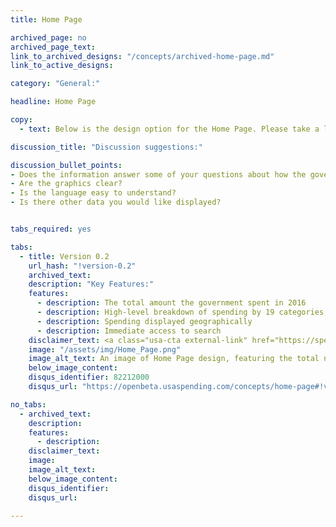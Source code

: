 ```yaml
---
title: Home Page

archived_page: no
archived_page_text:
link_to_archived_designs: "/concepts/archived-home-page.md"
link_to_active_designs:

category: "General:"

headline: Home Page

copy:
  - text: Below is the design option for the Home Page. Please take a look and tell us what you think in the discussion section below the option. 

discussion_title: "Discussion suggestions:"

discussion_bullet_points:
- Does the information answer some of your questions about how the government spends money? 
- Are the graphics clear?
- Is the language easy to understand?  
- Is there other data you would like displayed?


tabs_required: yes

tabs:
  - title: Version 0.2
    url_hash: "!version-0.2"
    archived_text:
    description: "Key Features:"
    features:
      - description: The total amount the government spent in 2016
      - description: High-level breakdown of spending by 19 categories, such as Social Security and National Defense
      - description: Spending displayed geographically  
      - description: Immediate access to search
    disclaimer_text: <a class="usa-cta external-link" href="https://spendingdata.us/#/" target="_blank">View an interactive prototype</a>
    image: "/assets/img/Home_Page.png"
    image_alt_text: An image of Home Page design, featuring the total number for government spending with a box for more details and a box to start a search.  Below is an image of a generic government building with a treemap displaying the 19 budget function categories.  Below is a bar graph displaying the entities, like individual and state and local government and the percentage of the total award amount received compared to the operational costs for the government.  Below is a heat map showing spending geographically.  At the bottom is another search button and other options for exploring the data. 
    below_image_content:
    disqus_identifier: 82212000
    disqus_url: "https://openbeta.usaspending.com/concepts/home-page#!version-0.2"

no_tabs:
  - archived_text:
    description:
    features:
      - description:
    disclaimer_text:
    image:
    image_alt_text:
    below_image_content:
    disqus_identifier:
    disqus_url:

---
```

